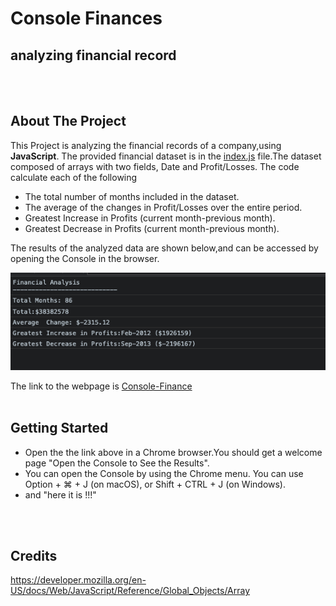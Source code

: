 # **Console Finances**
## analyzing financial record
<br />
<br />

## **About The Project**

This Project is analyzing the financial records of a company,using **JavaScript**. The provided  financial dataset  is in the [index.js](index.js) file.The dataset composed of arrays with two fields, Date and Profit/Losses.
The code calculate each of the following
* The total number of months included in the dataset.
* The average of the changes in Profit/Losses over the entire period.
* Greatest Increase in Profits (current month-previous month).
* Greatest Decrease in Profits (current month-previous month).

The results of the analyzed data are shown below,and can be accessed by opening the Console in the browser.

![results](results.png)

The link to the webpage is [Console-Finance](https://asherbeck10.github.io/Console-Finances/)
<br />
<br />

## **Getting Started**

* Open the the link  above in a Chrome browser.You should get a welcome page "Open the Console
  to See the Results".
* You can open the Console by using the Chrome menu. You can use Option + ⌘ + J (on macOS),
  or Shift + CTRL + J (on Windows).
* and "here it is !!!"
<br />
<br />

## **Credits**
https://developer.mozilla.org/en-US/docs/Web/JavaScript/Reference/Global_Objects/Array








